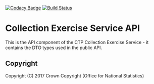 [![Codacy Badge](https://api.codacy.com/project/badge/Grade/03596519a2dd45f1a8e944d70b179f96)](https://www.codacy.com/app/sdcplatform/rm-collectionexercisesvc-api?utm_source=github.com&amp;utm_medium=referral&amp;utm_content=ONSdigital/rm-collectionexercisesvc-api&amp;utm_campaign=Badge_Grade)
[![Build Status](https://travis-ci.org/ONSdigital/rm-collectionexercisesvc-api.svg?branch=master)](https://travis-ci.org/ONSdigital/rm-collectionexercisesvc-api)

# Collection Exercise Service API

This is the API component of the CTP Collection Exercise Service - it contains the DTO types used in the public API.

## Copyright
Copyright (C) 2017 Crown Copyright (Office for National Statistics)